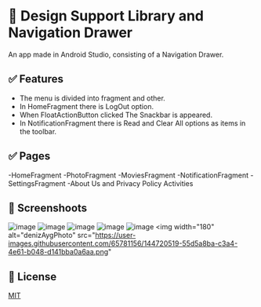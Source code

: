 
# 📰 Design Support Library and Navigation Drawer

An app made in Android Studio, consisting of a Navigation Drawer.

## ✅ Features 
 - The menu is divided into fragment and other.
 - In HomeFragment there is LogOut option.
 - When FloatActionButton clicked The Snackbar is appeared.
 - In NotificationFragment there is Read and Clear All options as items in the toolbar.

## ✅ Pages
-HomeFragment
-PhotoFragment
-MoviesFragment
-NotificationFragment
-SettingsFragment
-About Us and Privacy Policy Activities

## 📸 Screenshoots 
![image](https://user-images.githubusercontent.com/65781156/144705915-01ae6e85-c75d-473e-ae3e-348056fc4298.png)
![image](https://user-images.githubusercontent.com/65781156/144706052-8ac4ba07-9abf-4919-8913-249dfd18e8c1.png)
![image](https://user-images.githubusercontent.com/65781156/144706240-941b11ec-e481-44dc-b93e-611a31fe0adb.png)
![image](https://user-images.githubusercontent.com/65781156/144706255-26ba888a-fbf7-4996-bf9a-a524606e058a.png)
![image](https://user-images.githubusercontent.com/65781156/144706309-038ec8e6-94bb-4004-ab89-f144d8c893b7.png)
<img width="180" alt="denizAygPhoto" src="https://user-images.githubusercontent.com/65781156/144720519-55d5a8ba-c3a4-4e61-b048-d141bba0a6aa.png"

## 📄 License
[MIT](https://choosealicense.com/licenses/mit/)
